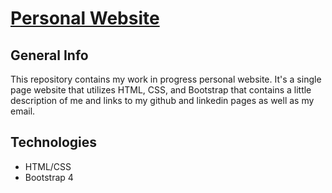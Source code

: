 # [Personal Website](https://mbw101.github.io/)

## General Info
This repository contains my work in progress personal website.
It's a single page website that utilizes HTML, CSS, and Bootstrap that contains a little description of me and links to my github and linkedin pages as well as my email.

## Technologies 
* HTML/CSS
* Bootstrap 4
